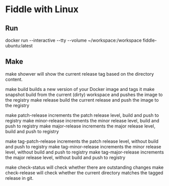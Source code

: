 # Fiddle with Linux

## Run

docker run --interactive --tty --volume ~/workspace:/workspace fiddle-ubuntu:latest

## Make

make showver		will show the current release tag based on the directory content.

make build		builds a new version of your Docker image and tags it
make snapshot		build from the current (dirty) workspace and pushes the image to the registry
make release		build the current release and push the image to the registry

make patch-release	increments the patch release level, build and push to registry
make minor-release	increments the minor release level, build and push to registry
make major-release	increments the major release level, build and push to registry

make tag-patch-release	increments the patch release level, without build and push to registry
make tag-minor-release	increments the minor release level, without build and push to registry
make tag-major-release	increments the major release level, without build and push to registry

make check-status	will check whether there are outstanding changes
make check-release	will check whether the current directory matches the tagged release in git.

